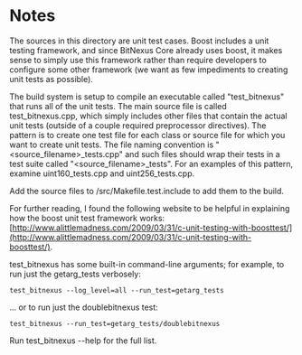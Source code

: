 # Notes
The sources in this directory are unit test cases.  Boost includes a
unit testing framework, and since BitNexus Core already uses boost, it makes
sense to simply use this framework rather than require developers to
configure some other framework (we want as few impediments to creating
unit tests as possible).

The build system is setup to compile an executable called "test_bitnexus"
that runs all of the unit tests.  The main source file is called
test_bitnexus.cpp, which simply includes other files that contain the
actual unit tests (outside of a couple required preprocessor
directives).  The pattern is to create one test file for each class or
source file for which you want to create unit tests.  The file naming
convention is "<source_filename>_tests.cpp" and such files should wrap
their tests in a test suite called "<source_filename>_tests".  For an
examples of this pattern, examine uint160_tests.cpp and
uint256_tests.cpp.

Add the source files to /src/Makefile.test.include to add them to the build.

For further reading, I found the following website to be helpful in
explaining how the boost unit test framework works:
[http://www.alittlemadness.com/2009/03/31/c-unit-testing-with-boosttest/](http://www.alittlemadness.com/2009/03/31/c-unit-testing-with-boosttest/).

test_bitnexus has some built-in command-line arguments; for
example, to run just the getarg_tests verbosely:

    test_bitnexus --log_level=all --run_test=getarg_tests

... or to run just the doublebitnexus test:

    test_bitnexus --run_test=getarg_tests/doublebitnexus

Run  test_bitnexus --help   for the full list.


